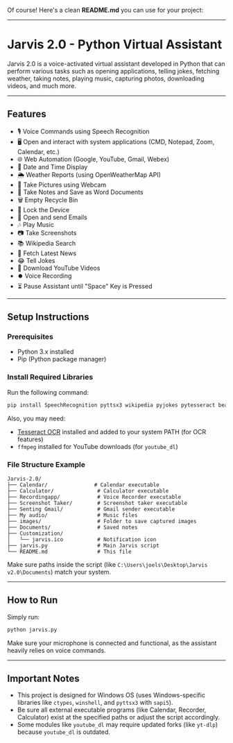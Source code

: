 Of course! Here's a clean **README.md** you can use for your project:

---

# Jarvis 2.0 - Python Virtual Assistant

Jarvis 2.0 is a voice-activated virtual assistant developed in Python that can perform various tasks such as opening applications, telling jokes, fetching weather, taking notes, playing music, capturing photos, downloading videos, and much more.

---

## Features

- 🎙️ Voice Commands using Speech Recognition
- 🖥️ Open and interact with system applications (CMD, Notepad, Zoom, Calendar, etc.)
- 🌐 Web Automation (Google, YouTube, Gmail, Webex)
- 📅 Date and Time Display
- 🌦️ Weather Reports (using OpenWeatherMap API)
- 📸 Take Pictures using Webcam
- 📝 Take Notes and Save as Word Documents
- 🗑️ Empty Recycle Bin
- 🔐 Lock the Device
- 📩 Open and send Emails
- 🎶 Play Music
- 📷 Take Screenshots
- 📚 Wikipedia Search
- 📰 Fetch Latest News
- 😂 Tell Jokes
- 🎥 Download YouTube Videos
- ⏺️ Voice Recording
- ⏳ Pause Assistant until "Space" Key is Pressed

---

## Setup Instructions

### Prerequisites

- Python 3.x installed
- Pip (Python package manager)

### Install Required Libraries

Run the following command:

```bash
pip install SpeechRecognition pyttsx3 wikipedia pyjokes pytesseract beautifulsoup4 pygame feedparser requests opencv-python winshell plyer pyqrcode youtube_dl keyboard python-docx newspaper3k
```

Also, you may need:

- [Tesseract OCR](https://github.com/tesseract-ocr/tesseract) installed and added to your system PATH (for OCR features)
- `ffmpeg` installed for YouTube downloads (for `youtube_dl`)

### File Structure Example

```
Jarvis-2.0/
├── Calendar/               # Calendar executable
├── Calculator/              # Calculator executable
├── Recordingapp/            # Voice Recorder executable
├── Screenshot Taker/        # Screenshot taker executable
├── Senting Gmail/           # Gmail sender executable
├── My audio/                # Music files
├── images/                  # Folder to save captured images
├── Documents/               # Saved notes
├── Customization/
│   └── jarvis.ico           # Notification icon
├── jarvis.py                # Main Jarvis script
└── README.md                # This file
```

Make sure paths inside the script (like `C:\Users\joels\Desktop\Jarvis v2.0\Documents`) match your system.

---

## How to Run

Simply run:

```bash
python jarvis.py
```

Make sure your microphone is connected and functional, as the assistant heavily relies on voice commands.

---

## Important Notes

- This project is designed for Windows OS (uses Windows-specific libraries like `ctypes`, `winshell`, and `pyttsx3` with `sapi5`).
- Be sure all external executable programs (like Calendar, Recorder, Calculator) exist at the specified paths or adjust the script accordingly.
- Some modules like `youtube_dl` may require updated forks (like `yt-dlp`) because `youtube_dl` is outdated.